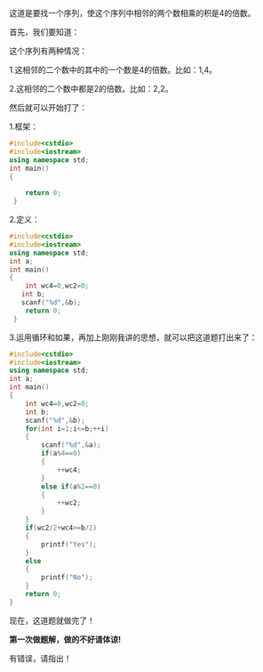 这道是要找一个序列，使这个序列中相邻的两个数相乘的积是4的倍数。

首先，我们要知道：

这个序列有两种情况：

1.这相邻的二个数中的其中的一个数是4的倍数。比如：1,4。

2.这相邻的二个数中都是2的倍数。比如：2,2。

然后就可以开始打了：

1.框架：
```cpp
#include<cstdio>
#include<iostream>
using namespace std;
int main()
{
	
	return 0;
 } 
```

2.定义：
```cpp
#include<cstdio>
#include<iostream>
using namespace std;
int a;
int main()
{
	int wc4=0,wc2=0;
   int b;
   scanf("%d",&b);
	return 0;
 } 
```
3.运用循环和如果，再加上刚刚我讲的思想，就可以把这道题打出来了：
```cpp
#include<cstdio>
#include<iostream>
using namespace std;
int a;
int main()
{
    int wc4=0,wc2=0;
    int b;
    scanf("%d",&b);
    for(int i=1;i<=b;++i)
	{
        scanf("%d",&a);
        if(a%4==0)
        {
        	++wc4;
		}    
        else if(a%2==0)
        {
        	++wc2;
		}
    }
    if(wc2/2+wc4>=b/2)
	{
		printf("Yes");
	}
    else
    {
    	printf("No");
	}
    return 0;
}
```
现在，这道题就做完了！

**第一次做题解，做的不好请体谅!**

有错误，请指出！